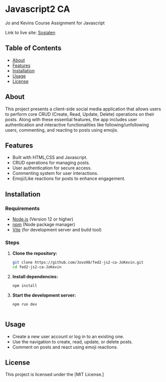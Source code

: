# Javascript2 CA
 
Jo and Kevins Course Assignment for Javascript

Link to live site: [Sosialen](https://fed2-js2-ca-jo-kevin.vercel.app/)
 
## Table of Contents
 
- [About](#about)
- [Features](#features)
- [Installation](#installation)
- [Usage](#usage)
- [License](#license)
 
## About
 
This project presents a client-side social media application that allows users to perform core CRUD (Create, Read, Update, Delete) operations on their posts. Along with these essential features, the app includes user authentication and interactive functionalities like following/unfollowing users, commenting, and reacting to posts using emojis.
 
## Features
 
- Built with HTML,CSS and Javascript.
- CRUD operations for managing posts.
- User authentication for secure access.
- Commenting system for user interactions.
- Emoji/Like reactions for posts to enhance engagement.
 
## Installation
 
### Requirements
 
- [Node.js](https://nodejs.org/en) (Version 12 or higher)
- [npm](https://www.npmjs.com/) (Node package manager)
- [Vite](https://vite.dev/) (for development server and build tool)
 
### Steps

1. **Clone the repository:**
   ```bash
   git clone https://github.com/Jovo98/fed2-js2-ca-JoKevin.git
   cd fed2-js2-ca-JoKevin
2. **Install dependencies:**
   ```bash
   npm install
3. **Start the development server:**
   ```bash
   npm run dev
 
## Usage
 
- Create a new user account or log in to an existing one.
- Use the navigation to create, read, update, or delete posts.
- Comment on posts and react using emoji reactions.

## License

This project is licensed under the [MIT License.]
 

